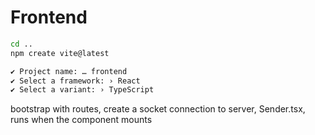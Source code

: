 # Frontend

```bash
cd ..
npm create vite@latest

✔ Project name: … frontend
✔ Select a framework: › React
✔ Select a variant: › TypeScript
```

bootstrap with routes,
create a socket connection to server, Sender.tsx, runs when the component mounts
